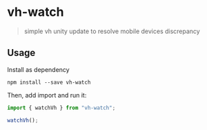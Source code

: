 
# vh-watch
> simple vh unity update to resolve mobile devices discrepancy

## Usage

Install as dependency 

```shell
npm install --save vh-watch
```

Then, add import and run it:

```javascript
import { watchVh } from "vh-watch";

watchVh();
```

